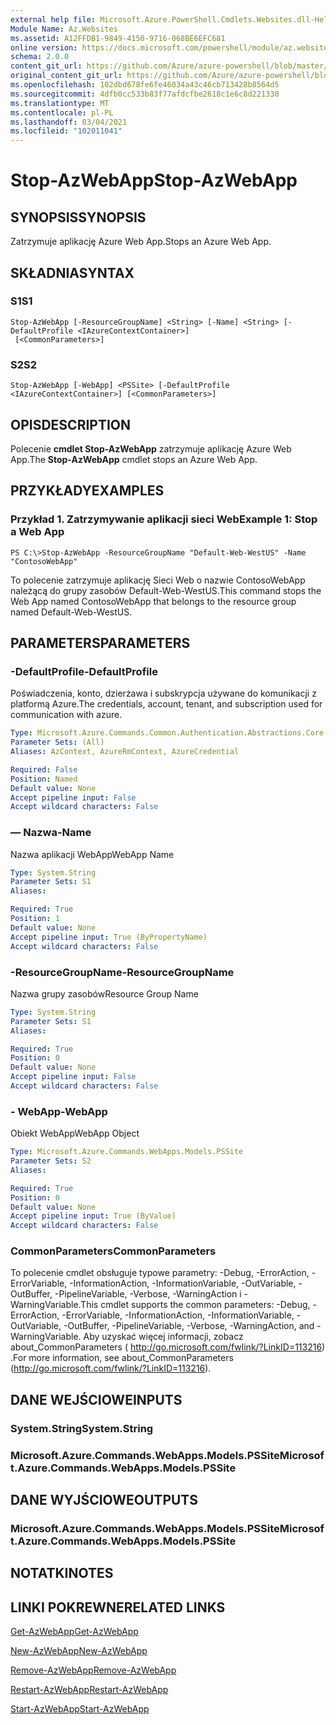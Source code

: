 ```yaml
---
external help file: Microsoft.Azure.PowerShell.Cmdlets.Websites.dll-Help.xml
Module Name: Az.Websites
ms.assetid: A12FFDB1-9849-4150-9716-068BE6EFC681
online version: https://docs.microsoft.com/powershell/module/az.websites/stop-azwebapp
schema: 2.0.0
content_git_url: https://github.com/Azure/azure-powershell/blob/master/src/Websites/Websites/help/Stop-AzWebApp.md
original_content_git_url: https://github.com/Azure/azure-powershell/blob/master/src/Websites/Websites/help/Stop-AzWebApp.md
ms.openlocfilehash: 102dbd678fe6fe46034a43c46cb713428b8564d5
ms.sourcegitcommit: 4dfb0cc533b83f77afdcfbe2618c1e6c8d221330
ms.translationtype: MT
ms.contentlocale: pl-PL
ms.lasthandoff: 03/04/2021
ms.locfileid: "102011041"
---
```

# <span data-ttu-id="203bd-101">Stop-AzWebApp</span><span class="sxs-lookup"><span data-stu-id="203bd-101">Stop-AzWebApp</span></span>

## <span data-ttu-id="203bd-102">SYNOPSIS</span><span class="sxs-lookup"><span data-stu-id="203bd-102">SYNOPSIS</span></span>
<span data-ttu-id="203bd-103">Zatrzymuje aplikację Azure Web App.</span><span class="sxs-lookup"><span data-stu-id="203bd-103">Stops an Azure Web App.</span></span>

## <span data-ttu-id="203bd-104">SKŁADNIA</span><span class="sxs-lookup"><span data-stu-id="203bd-104">SYNTAX</span></span>

### <span data-ttu-id="203bd-105">S1</span><span class="sxs-lookup"><span data-stu-id="203bd-105">S1</span></span>
```
Stop-AzWebApp [-ResourceGroupName] <String> [-Name] <String> [-DefaultProfile <IAzureContextContainer>]
 [<CommonParameters>]
```

### <span data-ttu-id="203bd-106">S2</span><span class="sxs-lookup"><span data-stu-id="203bd-106">S2</span></span>
```
Stop-AzWebApp [-WebApp] <PSSite> [-DefaultProfile <IAzureContextContainer>] [<CommonParameters>]
```

## <span data-ttu-id="203bd-107">OPIS</span><span class="sxs-lookup"><span data-stu-id="203bd-107">DESCRIPTION</span></span>
<span data-ttu-id="203bd-108">Polecenie **cmdlet Stop-AzWebApp** zatrzymuje aplikację Azure Web App.</span><span class="sxs-lookup"><span data-stu-id="203bd-108">The **Stop-AzWebApp** cmdlet stops an Azure Web App.</span></span>

## <span data-ttu-id="203bd-109">PRZYKŁADY</span><span class="sxs-lookup"><span data-stu-id="203bd-109">EXAMPLES</span></span>

### <span data-ttu-id="203bd-110">Przykład 1. Zatrzymywanie aplikacji sieci Web</span><span class="sxs-lookup"><span data-stu-id="203bd-110">Example 1: Stop a Web App</span></span>
```
PS C:\>Stop-AzWebApp -ResourceGroupName "Default-Web-WestUS" -Name "ContosoWebApp"
```

<span data-ttu-id="203bd-111">To polecenie zatrzymuje aplikację Sieci Web o nazwie ContosoWebApp należącą do grupy zasobów Default-Web-WestUS.</span><span class="sxs-lookup"><span data-stu-id="203bd-111">This command stops the Web App named ContosoWebApp that belongs to the resource group named Default-Web-WestUS.</span></span>

## <span data-ttu-id="203bd-112">PARAMETERS</span><span class="sxs-lookup"><span data-stu-id="203bd-112">PARAMETERS</span></span>

### <span data-ttu-id="203bd-113">-DefaultProfile</span><span class="sxs-lookup"><span data-stu-id="203bd-113">-DefaultProfile</span></span>
<span data-ttu-id="203bd-114">Poświadczenia, konto, dzierżawa i subskrypcja używane do komunikacji z platformą Azure.</span><span class="sxs-lookup"><span data-stu-id="203bd-114">The credentials, account, tenant, and subscription used for communication with azure.</span></span>

```yaml
Type: Microsoft.Azure.Commands.Common.Authentication.Abstractions.Core.IAzureContextContainer
Parameter Sets: (All)
Aliases: AzContext, AzureRmContext, AzureCredential

Required: False
Position: Named
Default value: None
Accept pipeline input: False
Accept wildcard characters: False
```

### <span data-ttu-id="203bd-115">— Nazwa</span><span class="sxs-lookup"><span data-stu-id="203bd-115">-Name</span></span>
<span data-ttu-id="203bd-116">Nazwa aplikacji WebApp</span><span class="sxs-lookup"><span data-stu-id="203bd-116">WebApp Name</span></span>

```yaml
Type: System.String
Parameter Sets: S1
Aliases:

Required: True
Position: 1
Default value: None
Accept pipeline input: True (ByPropertyName)
Accept wildcard characters: False
```

### <span data-ttu-id="203bd-117">-ResourceGroupName</span><span class="sxs-lookup"><span data-stu-id="203bd-117">-ResourceGroupName</span></span>
<span data-ttu-id="203bd-118">Nazwa grupy zasobów</span><span class="sxs-lookup"><span data-stu-id="203bd-118">Resource Group Name</span></span>

```yaml
Type: System.String
Parameter Sets: S1
Aliases:

Required: True
Position: 0
Default value: None
Accept pipeline input: False
Accept wildcard characters: False
```

### <span data-ttu-id="203bd-119">- WebApp</span><span class="sxs-lookup"><span data-stu-id="203bd-119">-WebApp</span></span>
<span data-ttu-id="203bd-120">Obiekt WebApp</span><span class="sxs-lookup"><span data-stu-id="203bd-120">WebApp Object</span></span>

```yaml
Type: Microsoft.Azure.Commands.WebApps.Models.PSSite
Parameter Sets: S2
Aliases:

Required: True
Position: 0
Default value: None
Accept pipeline input: True (ByValue)
Accept wildcard characters: False
```

### <span data-ttu-id="203bd-121">CommonParameters</span><span class="sxs-lookup"><span data-stu-id="203bd-121">CommonParameters</span></span>
<span data-ttu-id="203bd-122">To polecenie cmdlet obsługuje typowe parametry: -Debug, -ErrorAction, -ErrorVariable, -InformationAction, -InformationVariable, -OutVariable, -OutBuffer, -PipelineVariable, -Verbose, -WarningAction i -WarningVariable.</span><span class="sxs-lookup"><span data-stu-id="203bd-122">This cmdlet supports the common parameters: -Debug, -ErrorAction, -ErrorVariable, -InformationAction, -InformationVariable, -OutVariable, -OutBuffer, -PipelineVariable, -Verbose, -WarningAction, and -WarningVariable.</span></span> <span data-ttu-id="203bd-123">Aby uzyskać więcej informacji, zobacz about_CommonParameters ( http://go.microsoft.com/fwlink/?LinkID=113216) .</span><span class="sxs-lookup"><span data-stu-id="203bd-123">For more information, see about_CommonParameters (http://go.microsoft.com/fwlink/?LinkID=113216).</span></span>

## <span data-ttu-id="203bd-124">DANE WEJŚCIOWE</span><span class="sxs-lookup"><span data-stu-id="203bd-124">INPUTS</span></span>

### <span data-ttu-id="203bd-125">System.String</span><span class="sxs-lookup"><span data-stu-id="203bd-125">System.String</span></span>

### <span data-ttu-id="203bd-126">Microsoft.Azure.Commands.WebApps.Models.PSSite</span><span class="sxs-lookup"><span data-stu-id="203bd-126">Microsoft.Azure.Commands.WebApps.Models.PSSite</span></span>

## <span data-ttu-id="203bd-127">DANE WYJŚCIOWE</span><span class="sxs-lookup"><span data-stu-id="203bd-127">OUTPUTS</span></span>

### <span data-ttu-id="203bd-128">Microsoft.Azure.Commands.WebApps.Models.PSSite</span><span class="sxs-lookup"><span data-stu-id="203bd-128">Microsoft.Azure.Commands.WebApps.Models.PSSite</span></span>

## <span data-ttu-id="203bd-129">NOTATKI</span><span class="sxs-lookup"><span data-stu-id="203bd-129">NOTES</span></span>

## <span data-ttu-id="203bd-130">LINKI POKREWNE</span><span class="sxs-lookup"><span data-stu-id="203bd-130">RELATED LINKS</span></span>

[<span data-ttu-id="203bd-131">Get-AzWebApp</span><span class="sxs-lookup"><span data-stu-id="203bd-131">Get-AzWebApp</span></span>](./Get-AzWebApp.md)

[<span data-ttu-id="203bd-132">New-AzWebApp</span><span class="sxs-lookup"><span data-stu-id="203bd-132">New-AzWebApp</span></span>](./New-AzWebApp.md)

[<span data-ttu-id="203bd-133">Remove-AzWebApp</span><span class="sxs-lookup"><span data-stu-id="203bd-133">Remove-AzWebApp</span></span>](./Remove-AzWebApp.md)

[<span data-ttu-id="203bd-134">Restart-AzWebApp</span><span class="sxs-lookup"><span data-stu-id="203bd-134">Restart-AzWebApp</span></span>](./Restart-AzWebApp.md)

[<span data-ttu-id="203bd-135">Start-AzWebApp</span><span class="sxs-lookup"><span data-stu-id="203bd-135">Start-AzWebApp</span></span>](./Start-AzWebApp.md)


